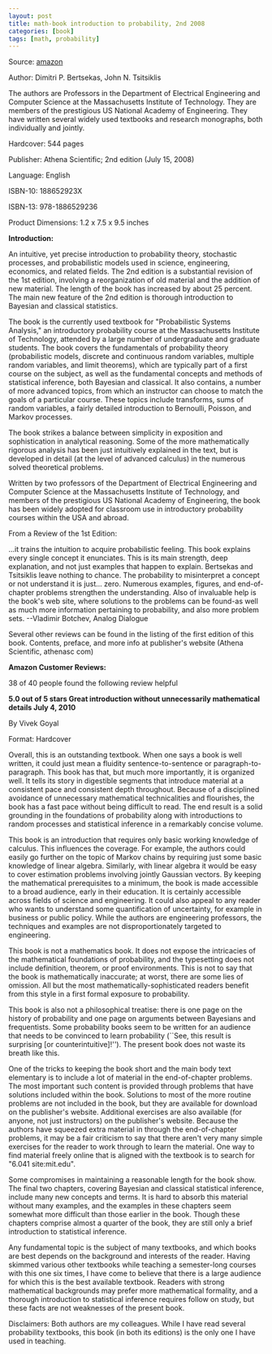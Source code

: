 ```yaml
---
layout: post
title: math-book introduction to probability, 2nd 2008
categories: [book]
tags: [math, probability]
---
```



Source: [amazon](http://www.amazon.com/Introduction-Probability-Edition-Dimitri-Bertsekas/dp/188652923X/ref=sr_1_1?ie=UTF8&qid=1401247649&sr=8-1&keywords=Introduction+To+Probability)

Author: Dimitri P. Bertsekas, John N. Tsitsiklis

The authors are Professors in the Department of Electrical Engineering and Computer Science at the Massachusetts Institute of Technology. They are members of the prestigious US National Academy of Engineering. They have written several widely used textbooks and research monographs, both individually and jointly. 

Hardcover: 544 pages

Publisher: Athena Scientific; 2nd edition (July 15, 2008)

Language: English

ISBN-10: 188652923X

ISBN-13: 978-1886529236

Product Dimensions: 1.2 x 7.5 x 9.5 inches 

**Introduction:**

An intuitive, yet precise introduction to probability theory, stochastic processes, and probabilistic models used in science, engineering, economics, and related fields. The 2nd edition is a substantial revision of the 1st edition, involving a reorganization of old material and the addition of new material. The length of the book has increased by about 25 percent. The main new feature of the 2nd edition is thorough introduction to Bayesian and classical statistics.

The book is the currently used textbook for "Probabilistic Systems Analysis," an introductory probability course at the Massachusetts Institute of Technology, attended by a large number of undergraduate and graduate students. The book covers the fundamentals of probability theory (probabilistic models, discrete and continuous random variables, multiple random variables, and limit theorems), which are typically part of a first course on the subject, as well as the fundamental concepts and methods of statistical inference, both Bayesian and classical. It also contains, a number of more advanced topics, from which an instructor can choose to match the goals of a particular course. These topics include transforms, sums of random variables, a fairly detailed introduction to Bernoulli, Poisson, and Markov processes.

The book strikes a balance between simplicity in exposition and sophistication in analytical reasoning. Some of the more mathematically rigorous analysis has been just intuitively explained in the text, but is developed in detail (at the level of advanced calculus) in the numerous solved theoretical problems.

Written by two professors of the Department of Electrical Engineering and Computer Science at the Massachusetts Institute of Technology, and members of the prestigious US National Academy of Engineering, the book has been widely adopted for classroom use in introductory probability courses within the USA and abroad.

From a Review of the 1st Edition:

...it trains the intuition to acquire probabilistic feeling. This book explains every single concept it enunciates. This is its main strength, deep explanation, and not just examples that happen to explain. Bertsekas and Tsitsiklis leave nothing to chance. The probability to misinterpret a concept or not understand it is just... zero. Numerous examples, figures, and end-of-chapter problems strengthen the understanding. Also of invaluable help is the book's web site, where solutions to the problems can be found-as well as much more information pertaining to probability, and also more problem sets. --Vladimir Botchev, Analog Dialogue

Several other reviews can be found in the listing of the first edition of this book. Contents, preface, and more info at publisher's website (Athena Scientific, athenasc com)

**Amazon Customer Reviews:**

38 of 40 people found the following review helpful

**5.0 out of 5 stars Great introduction without unnecessarily mathematical details July 4, 2010**

By Vivek Goyal

Format: Hardcover

Overall, this is an outstanding textbook. When one says a book is well written, it could just mean a fluidity sentence-to-sentence or paragraph-to-paragraph. This book has that, but much more importantly, it is organized well. It tells its story in digestible segments that introduce material at a consistent pace and consistent depth throughout. Because of a disciplined avoidance of unnecessary mathematical technicalities and flourishes, the book has a fast pace without being difficult to read. The end result is a solid grounding in the foundations of probability along with introductions to random processes and statistical inference in a remarkably concise volume.

This book is an introduction that requires only basic working knowledge of calculus. This influences the coverage. For example, the authors could easily go further on the topic of Markov chains by requiring just some basic knowledge of linear algebra. Similarly, with linear algebra it would be easy to cover estimation problems involving jointly Gaussian vectors. By keeping the mathematical prerequisites to a minimum, the book is made accessible to a broad audience, early in their education. It is certainly accessible across fields of science and engineering. It could also appeal to any reader who wants to understand some quantification of uncertainty, for example in business or public policy. While the authors are engineering professors, the techniques and examples are not disproportionately targeted to engineering.

This book is not a mathematics book. It does not expose the intricacies of the mathematical foundations of probability, and the typesetting does not include definition, theorem, or proof environments. This is not to say that the book is mathematically inaccurate; at worst, there are some lies of omission. All but the most mathematically-sophisticated readers benefit from this style in a first formal exposure to probability.

This book is also not a philosophical treatise: there is one page on the history of probability and one page on arguments between Bayesians and frequentists. Some probability books seem to be written for an audience that needs to be convinced to learn probability (``See, this result is surprising [or counterintuitive]!''). The present book does not waste its breath like this.

One of the tricks to keeping the book short and the main body text elementary is to include a lot of material in the end-of-chapter problems. The most important such content is provided through problems that have solutions included within the book. Solutions to most of the more routine problems are not included in the book, but they are available for download on the publisher's website. Additional exercises are also available (for anyone, not just instructors) on the publisher's website. Because the authors have squeezed extra material in through the end-of-chapter problems, it may be a fair criticism to say that there aren't very many simple exercises for the reader to work through to learn the material. One way to find material freely online that is aligned with the textbook is to search for "6.041 site:mit.edu".

Some compromises in maintaining a reasonable length for the book show. The final two chapters, covering Bayesian and classical statistical inference, include many new concepts and terms. It is hard to absorb this material without many examples, and the examples in these chapters seem somewhat more difficult than those earlier in the book. Though these chapters comprise almost a quarter of the book, they are still only a brief introduction to statistical inference.

Any fundamental topic is the subject of many textbooks, and which books are best depends on the background and interests of the reader. Having skimmed various other textbooks while teaching a semester-long courses with this one six times, I have come to believe that there is a large audience for which this is the best available textbook. Readers with strong mathematical backgrounds may prefer more mathematical formality, and a thorough introduction to statistical inference requires follow on study, but these facts are not weaknesses of the present book.

Disclaimers: Both authors are my colleagues. While I have read several probability textbooks, this book (in both its editions) is the only one I have used in teaching.




